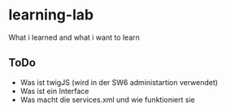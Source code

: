 # learning-lab
What i learned and what i want to learn

## ToDo
- Was ist twigJS (wird in der SW6 administartion verwendet)
- Was ist ein Interface
- Was macht die services.xml und wie funktioniert sie
